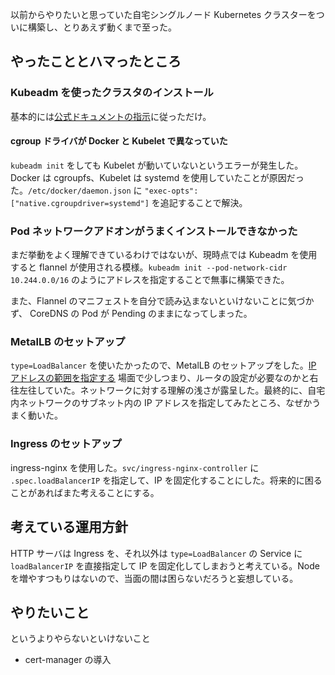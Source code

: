 以前からやりたいと思っていた自宅シングルノード Kubernetes クラスターをついに構築し、とりあえず動くまで至った。

## やったこととハマったところ

### Kubeadm を使ったクラスタのインストール

基本的には[公式ドキュメントの指示](https://kubernetes.io/ja/docs/setup/production-environment/tools/kubeadm/create-cluster-kubeadm/)に従っただけ。

#### cgroup ドライバが Docker と Kubelet で異なっていた

`kubeadm init` をしても Kubelet が動いていないというエラーが発生した。Docker は cgroupfs、Kubelet は systemd を使用していたことが原因だった。`/etc/docker/daemon.json` に `"exec-opts": ["native.cgroupdriver=systemd"]` を追記することで解決。

### Pod ネットワークアドオンがうまくインストールできなかった

まだ挙動をよく理解できているわけではないが、現時点では Kubeadm を使用すると flannel が使用される模様。`kubeadm init --pod-network-cidr 10.244.0.0/16` のようにアドレスを指定することで無事に構築できた。

また、Flannel のマニフェストを自分で読み込まないといけないことに気づかず、 CoreDNS の Pod が Pending のままになってしまった。

### MetalLB のセットアップ

`type=LoadBalancer` を使いたかったので、MetalLB のセットアップをした。[IP アドレスの範囲を指定する](https://metallb.universe.tf/configuration/) 場面で少しつまり、ルータの設定が必要なのかと右往左往していた。ネットワークに対する理解の浅さが露呈した。最終的に、自宅内ネットワークのサブネット内の IP アドレスを指定してみたところ、なぜかうまく動いた。

### Ingress のセットアップ

ingress-nginx を使用した。`svc/ingress-nginx-controller` に `.spec.loadBalancerIP` を指定して、IP を固定化することにした。将来的に困ることがあればまた考えることにする。

## 考えている運用方針

HTTP サーバは Ingress を、それ以外は `type=LoadBalancer` の Service に `loadBalancerIP` を直接指定して IP を固定化してしまおうと考えている。Node を増やすつもりはないので、当面の間は困らないだろうと妄想している。

## やりたいこと

というよりやらないといけないこと

- cert-manager の導入
